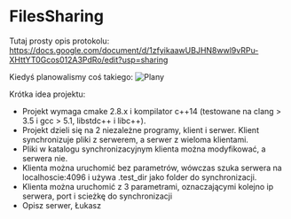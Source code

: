 # FilesSharing

Tutaj prosty opis protokolu: https://docs.google.com/document/d/1zfyikaawUBJHN8wwl9vRPu-XHttYT0Gcos012A3PdRo/edit?usp=sharing

Kiedyś planowalismy coś takiego:
![Plany](http://i.imgur.com/qADBxbt.jpg)

Krótka idea projektu:
- Projekt wymaga cmake 2.8.x i kompilator c++14 (testowane na clang > 3.5 i gcc > 5.1, libstdc++ i libc++).
- Projekt dzieli się na 2 niezależne programy, klient i serwer. Klient synchronizuje pliki z serwerem, a serwer z wieloma klientami.
- Pliki w katalogu synchronizacyjnym klienta można modyfikować, a serwera nie.
- Klienta można uruchomić bez parametrów, wówczas szuka serwera na localhoscie:4096 i używa .test_dir jako folder do synchronizacji.
- Klienta można uruchomić z 3 parametrami, oznaczającymi kolejno ip serwera, port i scieżkę do synchronizacji
- Opisz serwer, Łukasz
